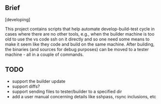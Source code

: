 ## Brief

[developing]

This project contains scripts that help automate develop-build-test cycle in cases where there are no other tools, e.g., when the builder machine is too old to use the vs code ssh on it directly and so one need some means to make it seem like they code and build on the same machine. After building, the binaries (and sources for debug purposes) can be moved to a tester machine - all in a couple of commands. 

## TODO
- support the builder update
- support diffs?
- support sending files to tester/builder to a specified dir
- add a user manual concerning details like sshpass, rsync inclusions, etc